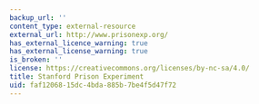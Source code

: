 ```yaml
---
backup_url: ''
content_type: external-resource
external_url: http://www.prisonexp.org/
has_external_licence_warning: true
has_external_license_warning: true
is_broken: ''
license: https://creativecommons.org/licenses/by-nc-sa/4.0/
title: Stanford Prison Experiment
uid: faf12068-15dc-4bda-885b-7be4f5d47f72
---
```

